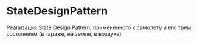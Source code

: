 # StateDesignPattern
Реализация State Design Pattern, примененного к самолету и его трем состояниям (в гараже, на земле, в воздухе)
